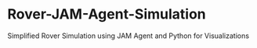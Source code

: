 # Rover-JAM-Agent-Simulation
Simplified Rover Simulation using JAM Agent and Python for Visualizations

